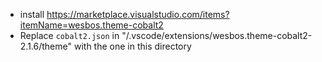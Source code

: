 - install https://marketplace.visualstudio.com/items?itemName=wesbos.theme-cobalt2
- Replace `cobalt2.json` in "/.vscode/extensions/wesbos.theme-cobalt2-2.1.6/theme" with the one in this directory
